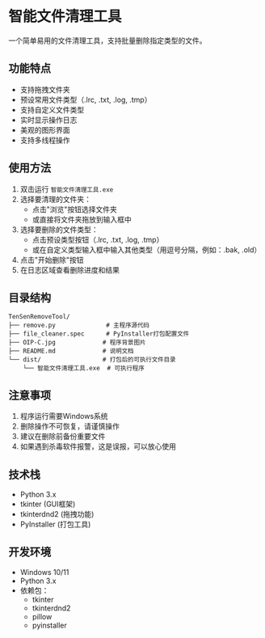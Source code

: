 # 智能文件清理工具

一个简单易用的文件清理工具，支持批量删除指定类型的文件。

## 功能特点

- 支持拖拽文件夹
- 预设常用文件类型（.lrc, .txt, .log, .tmp）
- 支持自定义文件类型
- 实时显示操作日志
- 美观的图形界面
- 支持多线程操作

## 使用方法

1. 双击运行 `智能文件清理工具.exe`
2. 选择要清理的文件夹：
   - 点击"浏览"按钮选择文件夹
   - 或直接将文件夹拖放到输入框中
3. 选择要删除的文件类型：
   - 点击预设类型按钮（.lrc, .txt, .log, .tmp）
   - 或在自定义类型输入框中输入其他类型（用逗号分隔，例如：.bak, .old）
4. 点击"开始删除"按钮
5. 在日志区域查看删除进度和结果

## 目录结构

```
TenSenRemoveTool/
├── remove.py              # 主程序源代码
├── file_cleaner.spec      # PyInstaller打包配置文件
├── OIP-C.jpg             # 程序背景图片
├── README.md             # 说明文档
└── dist/                 # 打包后的可执行文件目录
    └── 智能文件清理工具.exe  # 可执行程序
```

## 注意事项

1. 程序运行需要Windows系统
2. 删除操作不可恢复，请谨慎操作
3. 建议在删除前备份重要文件
4. 如果遇到杀毒软件报警，这是误报，可以放心使用

## 技术栈

- Python 3.x
- tkinter (GUI框架)
- tkinterdnd2 (拖拽功能)
- PyInstaller (打包工具)

## 开发环境

- Windows 10/11
- Python 3.x
- 依赖包：
  - tkinter
  - tkinterdnd2
  - pillow
  - pyinstaller 